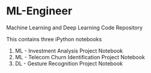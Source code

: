 # ML-Engineer
Machine Learning and Deep Learning Code Repository

This contains three iPython notebooks

1. ML - Investment Analysis Project Notebook
2. ML - Telecom Churn Identification Project Notebook
3. DL - Gesture Recognition Project Notebook
